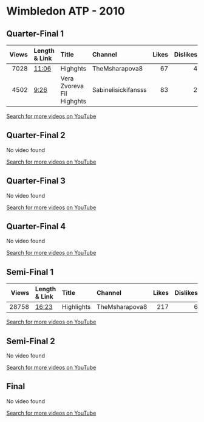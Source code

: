 
# Wimbledon ATP - 2010
    
## Quarter-Final 1
|   Views | Length & Link                                        | Title                        | Channel             |   Likes |   Dislikes |
|--------:|:-----------------------------------------------------|:-----------------------------|:--------------------|--------:|-----------:|
|    7028 | [11:06](https://www.youtube.com/watch?v=Pel7S0n3V_k) | Highghts                     | TheMsharapova8      |      67 |          4 |
|    4502 | [9:26](https://www.youtube.com/watch?v=5n_iL0TUv2U)  | Vera Zvoreva    Fil Highghts | Sabinelisickifansss |      83 |          2 |

[Search for more videos on YouTube](https://www.youtube.com/results?search_query=%22wimbledon%22+%22Williams%22+%22Li%22+%222010%22+%22highlights%22)     

## Quarter-Final 2
No video found

[Search for more videos on YouTube](https://www.youtube.com/results?search_query=%22wimbledon%22+%22Kvitova%22+%22Kanepi%22+%222010%22+%22highlights%22)     

## Quarter-Final 3
No video found

[Search for more videos on YouTube](https://www.youtube.com/results?search_query=%22wimbledon%22+%22Zvonareva%22+%22Clijsters%22+%222010%22+%22highlights%22)     

## Quarter-Final 4
No video found

[Search for more videos on YouTube](https://www.youtube.com/results?search_query=%22wimbledon%22+%22Pironkova%22+%22Williams%22+%222010%22+%22highlights%22)     

## Semi-Final 1
|   Views | Length & Link                                        | Title      | Channel        |   Likes |   Dislikes |
|--------:|:-----------------------------------------------------|:-----------|:---------------|--------:|-----------:|
|   28758 | [16:23](https://www.youtube.com/watch?v=DsAdVyEXdV0) | Highlights | TheMsharapova8 |     217 |          6 |

[Search for more videos on YouTube](https://www.youtube.com/results?search_query=%22wimbledon%22+%22Williams%22+%22Kvitova%22+%222010%22+%22highlights%22)     

## Semi-Final 2
No video found

[Search for more videos on YouTube](https://www.youtube.com/results?search_query=%22wimbledon%22+%22Zvonareva%22+%22Pironkova%22+%222010%22+%22highlights%22)     

## Final
No video found

[Search for more videos on YouTube](https://www.youtube.com/results?search_query=%22wimbledon%22+%22Williams%22+%22Zvonareva%22+%222010%22+%22highlights%22)     
